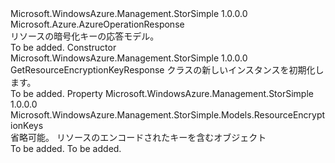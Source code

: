 <Type Name="GetResourceEncryptionKeyResponse" FullName="Microsoft.WindowsAzure.Management.StorSimple.Models.GetResourceEncryptionKeyResponse">
  <TypeSignature Language="C#" Value="public class GetResourceEncryptionKeyResponse : Microsoft.Azure.AzureOperationResponse" />
  <TypeSignature Language="ILAsm" Value=".class public auto ansi beforefieldinit GetResourceEncryptionKeyResponse extends Microsoft.Azure.AzureOperationResponse" />
  <TypeSignature Language="DocId" Value="T:Microsoft.WindowsAzure.Management.StorSimple.Models.GetResourceEncryptionKeyResponse" />
  <TypeSignature Language="VB.NET" Value="Public Class GetResourceEncryptionKeyResponse&#xA;Inherits AzureOperationResponse" />
  <TypeSignature Language="F#" Value="type GetResourceEncryptionKeyResponse = class&#xA;    inherit AzureOperationResponse" />
  <AssemblyInfo>
    <AssemblyName>Microsoft.WindowsAzure.Management.StorSimple</AssemblyName>
    <AssemblyVersion>1.0.0.0</AssemblyVersion>
  </AssemblyInfo>
  <Base>
    <BaseTypeName>Microsoft.Azure.AzureOperationResponse</BaseTypeName>
  </Base>
  <Interfaces />
  <Docs>
    <summary>
            リソースの暗号化キーの応答モデル。
            </summary>
    <remarks>To be added.</remarks>
  </Docs>
  <Members>
    <Member MemberName=".ctor">
      <MemberSignature Language="C#" Value="public GetResourceEncryptionKeyResponse ();" />
      <MemberSignature Language="ILAsm" Value=".method public hidebysig specialname rtspecialname instance void .ctor() cil managed" />
      <MemberSignature Language="DocId" Value="M:Microsoft.WindowsAzure.Management.StorSimple.Models.GetResourceEncryptionKeyResponse.#ctor" />
      <MemberSignature Language="VB.NET" Value="Public Sub New ()" />
      <MemberType>Constructor</MemberType>
      <AssemblyInfo>
        <AssemblyName>Microsoft.WindowsAzure.Management.StorSimple</AssemblyName>
        <AssemblyVersion>1.0.0.0</AssemblyVersion>
      </AssemblyInfo>
      <Parameters />
      <Docs>
        <summary>
            GetResourceEncryptionKeyResponse クラスの新しいインスタンスを初期化します。
            </summary>
        <remarks>To be added.</remarks>
      </Docs>
    </Member>
    <Member MemberName="ResourceEncryptionKeys">
      <MemberSignature Language="C#" Value="public Microsoft.WindowsAzure.Management.StorSimple.Models.ResourceEncryptionKeys ResourceEncryptionKeys { get; set; }" />
      <MemberSignature Language="ILAsm" Value=".property instance class Microsoft.WindowsAzure.Management.StorSimple.Models.ResourceEncryptionKeys ResourceEncryptionKeys" />
      <MemberSignature Language="DocId" Value="P:Microsoft.WindowsAzure.Management.StorSimple.Models.GetResourceEncryptionKeyResponse.ResourceEncryptionKeys" />
      <MemberSignature Language="VB.NET" Value="Public Property ResourceEncryptionKeys As ResourceEncryptionKeys" />
      <MemberSignature Language="F#" Value="member this.ResourceEncryptionKeys : Microsoft.WindowsAzure.Management.StorSimple.Models.ResourceEncryptionKeys with get, set" Usage="Microsoft.WindowsAzure.Management.StorSimple.Models.GetResourceEncryptionKeyResponse.ResourceEncryptionKeys" />
      <MemberType>Property</MemberType>
      <AssemblyInfo>
        <AssemblyName>Microsoft.WindowsAzure.Management.StorSimple</AssemblyName>
        <AssemblyVersion>1.0.0.0</AssemblyVersion>
      </AssemblyInfo>
      <ReturnValue>
        <ReturnType>Microsoft.WindowsAzure.Management.StorSimple.Models.ResourceEncryptionKeys</ReturnType>
      </ReturnValue>
      <Docs>
        <summary>
            省略可能。 リソースのエンコードされたキーを含むオブジェクト
            </summary>
        <value>To be added.</value>
        <remarks>To be added.</remarks>
      </Docs>
    </Member>
  </Members>
</Type>